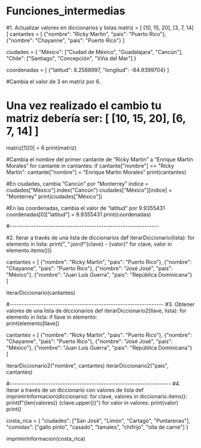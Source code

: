 # Funciones_intermedias

#1. Actualizar valores en diccionarios y listas
matriz = [ [10, 15, 20], [3, 7, 14] ]
cantantes = [
    {"nombre": "Ricky Martin", "pais": "Puerto Rico"},
    {"nombre": "Chayanne", "pais": "Puerto Rico"}
]

ciudades = {
    "México": ["Ciudad de México", "Guadalajara", "Cancún"],
    "Chile": ["Santiago", "Concepción", "Viña del Mar"]
}

coordenadas = [
    {"latitud": 8.2588997, "longitud": -84.9399704}
]

#Cambia el valor de 3 en matriz por 6. 
# Una vez realizado el cambio tu matriz debería ser: [ [10, 15, 20], [6, 7, 14] ]
matriz[1][0] = 6
print(matriz)

#Cambia el nombre del primer cantante de “Ricky Martin” a “Enrique Martin Morales”
for cantante in cantantes:
    if cantante["nombre"] == "Ricky Martin":
        cantante["nombre"] = "Enrique Martin Morales"
print(cantantes)

#En ciudades, cambia “Cancún” por “Monterrey”
indice = ciudades["México"].index("Cancún")
ciudades["México"][indice] = "Monterrey"
print(ciudades["México"])

#En las coordenadas, cambia el valor de “latitud” por 9.9355431
coordenadas[0]["latitud"] = 9.9355431
print(coordenadas)

#--------------------------------------------------------------

#2. Iterar a través de una lista de diccionarios
def iterarDiccionario(lista):
    for elemento in lista:
        print(", ".join(f"{clave} - {valor}" for clave, valor in elemento.items()))

cantantes = [
    {"nombre": "Ricky Martin", "pais": "Puerto Rico"},
    {"nombre": "Chayanne", "pais": "Puerto Rico"},
    {"nombre": "José José", "pais": "México"},
    {"nombre": "Juan Luis Guerra", "pais": "República Dominicana"}
]

iterarDiccionario(cantantes)

#----------------------------------------------------------------
#3. Obtener valores de una lista de diccionarios
def iterarDiccionario2(llave, lista):
    for elemento in lista:
        if llave in elemento:  
            print(elemento[llave])

cantantes = [
    {"nombre": "Ricky Martin", "pais": "Puerto Rico"},
    {"nombre": "Chayanne", "pais": "Puerto Rico"},
    {"nombre": "José José", "pais": "México"},
    {"nombre": "Juan Luis Guerra", "pais": "República Dominicana"}
]

iterarDiccionario2("nombre", cantantes)
iterarDiccionario2("pais", cantantes)

#-------------------------------------------------------------------
#4. Iterar a través de un diccionario con valores de lista
def imprimirInformacion(diccionario):
    for clave, valores in diccionario.items():
        print(f"{len(valores)} {clave.upper()}") 
        for valor in valores:
            print(valor)  
        print()  

costa_rica = {
    "ciudades": ["San José", "Limón", "Cartago", "Puntarenas"],
    "comidas": ["gallo pinto", "casado", "tamales", "chifrijo", "olla de carne"]
}

imprimirInformacion(costa_rica)

